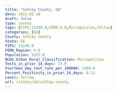 ```yaml
---
title: "Schley County, GA"
date: 2021-02-18
draft: false
type: county
tags: [FIPS:13249.0,FEMA:4.0,Micropolitan,Yellow]
categories: [GA]
County: Schley County
State: GA
FIPS: 13249.0
FEMA_Region: 4.0
Population: 5257.0
NCHS_Urban_Rural_Classification: Micropolitan
Tests_in_prior_14_days: 73.0
Fourteen_day_test_rate_per_100000: 1389.0
Percent_Positivity_in_prior_14_days: 0.11
Level: Yellow
url: /states/GA/schley-county
---
```



